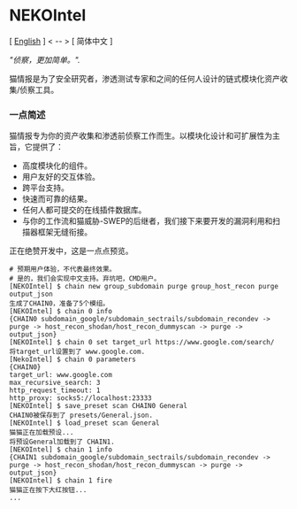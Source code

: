# NEKOIntel

[ [English](readme.md) ] < -- > [ 简体中文 ]

*"侦察，更加简单。".*

猫情报是为了安全研究者，渗透测试专家和之间的任何人设计的链式模块化资产收集/侦察工具。

### 一点简述

猫情报专为你的资产收集和渗透前侦察工作而生。以模块化设计和可扩展性为主旨，它提供了：

- 高度模块化的组件。
- 用户友好的交互体验。
- 跨平台支持。
- 快速而可靠的结果。
- 任何人都可提交的在线插件数据库。
- 与你的工作流和猫威胁-SWEP的后继者，我们接下来要开发的漏洞利用和扫描器框架无缝衔接。

正在绝赞开发中，这是一点点预览。

```
# 预期用户体验，不代表最终效果。
# 是的，我们会实现中文支持。弃坑吧，CMD用户。
[NEKOIntel] $ chain new group_subdomain purge group_host_recon purge output_json
生成了CHAIN0，准备了5个模组。
[NEKOIntel] $ chain 0 info
{CHAIN0 subdomain_google/subdomain_sectrails/subdomain_recondev -> purge -> host_recon_shodan/host_recon_dummyscan -> purge -> output_json}
[NEKOIntel] $ chain 0 set target_url https://www.google.com/search/
将target_url设置到了 www.google.com.
[NekoIntel] $ chain 0 parameters
{CHAIN0}
target_url: www.google.com
max_recursive_search: 3
http_request_timeout: 1
http_proxy: socks5://localhost:23333
[NEKOIntel] $ save_preset scan CHAIN0 General
CHAIN0被保存到了 presets/General.json.
[NEKOIntel] $ load_preset scan General
猫猫正在加载预设...
将预设General加载到了 CHAIN1.
[NEKOIntel] $ chain 1 info
{CHAIN1 subdomain_google/subdomain_sectrails/subdomain_recondev -> purge -> host_recon_shodan/host_recon_dummyscan -> purge -> output_json}
[NEKOIntel] $ chain 1 fire
猫猫正在按下大红按钮...
...
```
